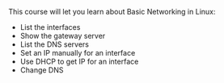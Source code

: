 This course will let you learn about Basic Networking in Linux:

- List the interfaces
- Show the gateway server
- List the DNS servers
- Set an IP manually for an interface
- Use DHCP to get IP for an interface 
- Change DNS
